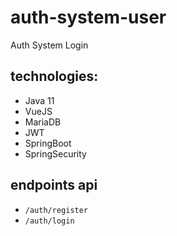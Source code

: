 # auth-system-user
Auth System Login 

## technologies:
* Java 11
* VueJS
* MariaDB
* JWT
* SpringBoot
* SpringSecurity

## endpoints api
*  `/auth/register` 
* `/auth/login`

